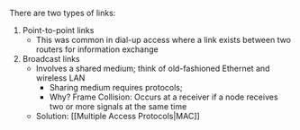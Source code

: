 There are two types of links:
1. Point-to-point links 
	- This was common in dial-up access where a link exists between two routers for information exchange
2. Broadcast links
	- Involves a shared medium; think of old-fashioned Ethernet and wireless LAN
		- Sharing medium requires protocols; 
		- Why? Frame Collision: Occurs at a receiver if a node receives two or more signals at the same time
	- Solution: [[Multiple Access Protocols|MAC]]
